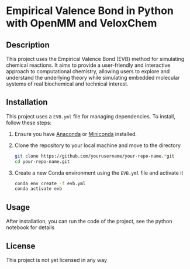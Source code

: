 # Empirical Valence Bond in Python with OpenMM and VeloxChem

## Description

This project uses the Empirical Valence Bond (EVB) method for simulating chemical reactions. It aims to provide a user-friendly and interactive approach to computational chemistry, allowing users to explore and understand the underlying theory while simulating embedded molecular systems of real biochemical and technical interest.

## Installation

This project uses a `EVB.yml` file for managing dependencies. To install, follow these steps:

1. Ensure you have [Anaconda](https://www.anaconda.com/products/distribution) or [Miniconda](https://docs.conda.io/en/latest/miniconda.html) installed.

2. Clone the repository to your local machine and move to the directory

    ```bash
    git clone https://github.com/yourusername/your-repo-name.*git
    cd your-repo-name.git


3. Create a new Conda environment using the `EVB.yml` file and activate it

    ```bash
    conda env create -f evb.yml
    conda activate evb

## Usage
After installation, you can run the code of the project, see the python notebook for details

## License
This project is not yet licensed in any way
